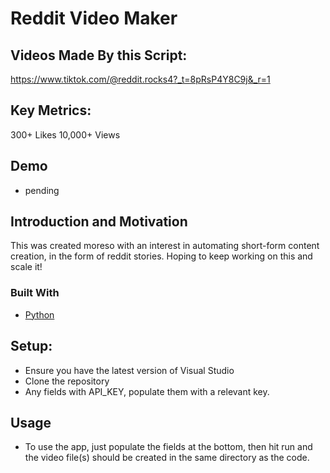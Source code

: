 # Reddit Video Maker

## Videos Made By this Script:

https://www.tiktok.com/@reddit.rocks4?_t=8pRsP4Y8C9j&_r=1

## Key Metrics:
300+ Likes
10,000+ Views

## Demo

* pending

## Introduction and Motivation

This was created moreso with an interest in automating short-form content creation, in the form of reddit stories. Hoping to keep working on this and scale it!

### Built With

* [Python](https://www.python.org/)

## Setup:
- Ensure you have the latest version of Visual Studio
- Clone the repository
- Any fields with API_KEY, populate them with a relevant key.

## Usage
- To use the app, just populate the fields at the bottom, then hit run and the video file(s) should be created in the same directory as the code.
